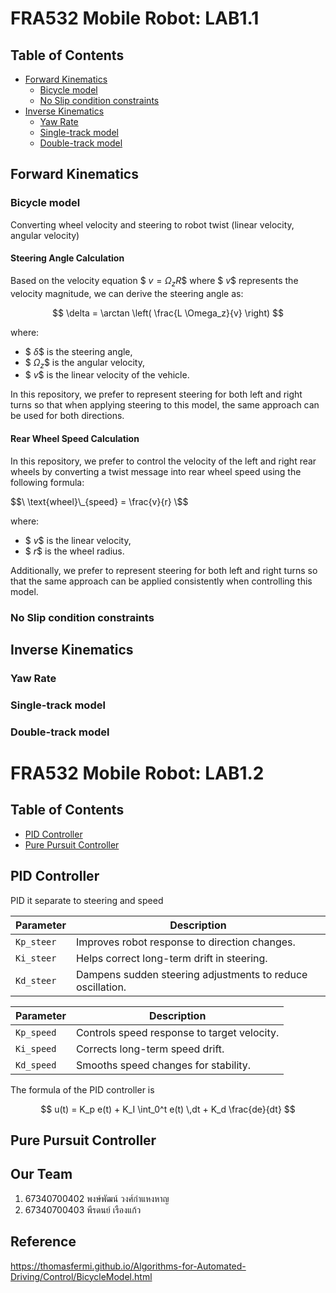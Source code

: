 # FRA532 Mobile Robot: LAB1.1
## Table of Contents
- [Forward Kinematics](#forward-kinematics)
  - [Bicycle model](#bicycle-model)
  - [No Slip condition constraints](#no-slip-condition-constraints)
- [Inverse Kinematics](#inverse-kinematics)
  - [Yaw Rate](#yaw-rate)
  - [Single-track model](#single-track-model)
  - [Double-track model](#double-track-model)

## Forward Kinematics

### Bicycle model
Converting wheel velocity and steering to robot twist (linear velocity, angular velocity)

#### Steering Angle Calculation

Based on the velocity equation $$\ v = \Omega_z R \$$ where $$\ v \$$ represents the velocity magnitude, we can derive the steering angle as:

$$
\delta = \arctan \left( \frac{L \Omega_z}{v} \right)
$$

where:
- $$\ \delta \$$ is the steering angle,
- $$\ \Omega_z \$$ is the angular velocity,
- $$\ v \$$ is the linear velocity of the vehicle.

In this repository, we prefer to represent steering for both left and right turns so that when applying steering to this model, the same approach can be used for both directions.

#### Rear Wheel Speed Calculation

In this repository, we prefer to control the velocity of the left and right rear wheels by converting a twist message into rear wheel speed using the following formula:

$$\
\text{wheel}\_{speed} = \frac{v}{r}
\$$

where:
- $$\ v \$$ is the linear velocity,
- $$\ r \$$ is the wheel radius.

Additionally, we prefer to represent steering for both left and right turns so that the same approach can be applied consistently when controlling this model.

### No Slip condition constraints

## Inverse Kinematics

### Yaw Rate

### Single-track model

### Double-track model


# FRA532 Mobile Robot: LAB1.2

## Table of Contents
- [PID Controller](#pid-controller)
- [Pure Pursuit Controller](#pure-pursuit-controller)

## PID Controller
PID it separate to steering and speed 

| Parameter | Description |
|-----------|------------|
| `Kp_steer` | Improves robot response to direction changes. |
| `Ki_steer` | Helps correct long-term drift in steering. |
| `Kd_steer` | Dampens sudden steering adjustments to reduce oscillation. |

| Parameter | Description |
|-----------|------------|
| `Kp_speed` | Controls speed response to target velocity. |
| `Ki_speed` | Corrects long-term speed drift. |
| `Kd_speed` | Smooths speed changes for stability. |

The formula of the PID controller is 

$$ u(t) = K_p e(t) + K_I \int_0^t e(t) \,dt + K_d \frac{de}{dt} $$

## Pure Pursuit Controller



## Our Team

1. 67340700402 พงษ์พัฒน์ วงศ์กำแหงหาญ
2. 67340700403 พีรดนย์ เรืองแก้ว

## Reference
https://thomasfermi.github.io/Algorithms-for-Automated-Driving/Control/BicycleModel.html
